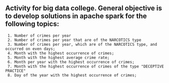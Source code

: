 
## Activity for big data college. General objective is to develop solutions in apache spark for the following topics:

     1. Number of crimes per year
     2. Number of crimes per year that are of the NARCOTICS type
     3. Number of crimes per year, which are of the NARCOTICS type, and occurred on even days;
     4. Month with the highest occurrence of crimes;
     5. Month with the highest average crime rate;
     6. Month per year with the highest occurrence of crimes;
     7. Month with the highest occurrence of crimes of the type "DECEPTIVE PRACTICE"
     8. Day of the year with the highest occurrence of crimes;
